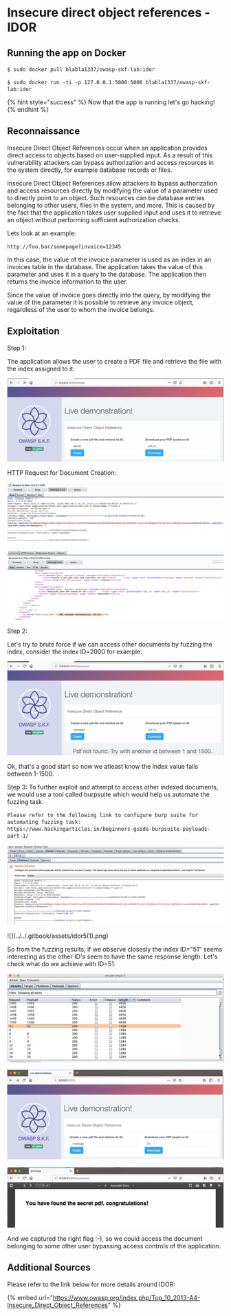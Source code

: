 # Insecure direct object references - IDOR

## Running the app on Docker

```
$ sudo docker pull blabla1337/owasp-skf-lab:idor
```

```
$ sudo docker run -ti -p 127.0.0.1:5000:5000 blabla1337/owasp-skf-lab:idor
```

{% hint style="success" %}
Now that the app is running let's go hacking!
{% endhint %}

## Reconnaissance

Insecure Direct Object References occur when an application provides direct access to objects based on user-supplied input. As a result of this vulnerability attackers can bypass authorization and access resources in the system directly, for example database records or files.

Insecure Direct Object References allow attackers to bypass authorization and access resources directly by modifying the value of a parameter used to directly point to an object. Such resources can be database entries belonging to other users, files in the system, and more. This is caused by the fact that the application takes user supplied input and uses it to retrieve an object without performing sufficient authorization checks.

Lets look at an example:

```
http://foo.bar/somepage?invoice=12345
```

In this case, the value of the invoice parameter is used as an index in an invoices table in the database. The application takes the value of this parameter and uses it in a query to the database. The application then returns the invoice information to the user.

Since the value of invoice goes directly into the query, by modifying the value of the parameter it is possible to retrieve any invoice object, regardless of the user to whom the invoice belongs.

## Exploitation

Step 1:

The application allows the user to create a PDF file and retrieve the file with the index assigned to it:

![](../../.gitbook/assets/idor1.png)

HTTP Request for Document Creation:

![](../../.gitbook/assets/idor2.png)

![](../../.gitbook/assets/idor3.png)

Step 2:

Let's try to brute force if we can access other documents by fuzzing the index, consider the index ID=2000 for example:

![](<../../.gitbook/assets/idor4 (1).png>)

Ok, that's a good start so now we atleast know the index value falls between 1-1500.

Step 3: To further exploit and attempt to access other indexed documents, we would use a tool called burpsuite which would help us automate the fuzzing task.

```
Please refer to the following link to configure burp suite for automating fuzzing task:
https://www.hackingarticles.in/beginners-guide-burpsuite-payloads-part-1/
```

![](../../.gitbook/assets/idor5.png)

!\[]\(../../.gitbook/assets/idor5(1).png)

So from the fuzzing results, if we observe closesly the index ID="51" seems interesting as the other ID's seem to have the same response length. Let's check what do we achieve with ID=51.

![](../../.gitbook/assets/idor6.png)

![](../../.gitbook/assets/idor7.png)

![](../../.gitbook/assets/idor8.png)

And we captured the right flag :-), so we could access the document belonging to some other user bypassing access controls of the application.

## Additional Sources

Please refer to the link below for more details around IDOR:

{% embed url="https://www.owasp.org/index.php/Top_10_2013-A4-Insecure_Direct_Object_References" %}

